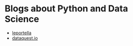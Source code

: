 # Blogs about Python and Data Science
* [leportella](https://leportella.com/)
* [dataquest.io](https://www.dataquest.io)
